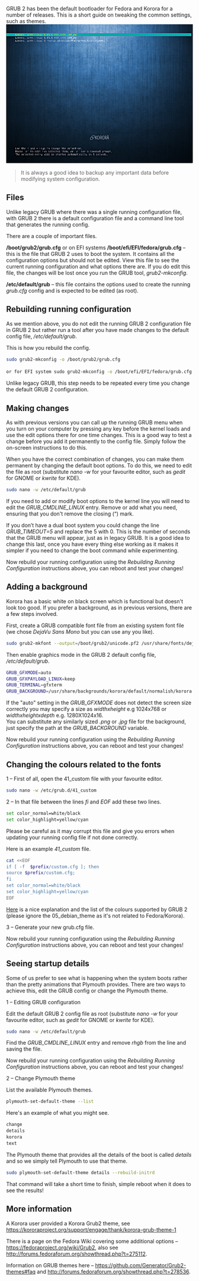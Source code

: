 GRUB 2 has been the default bootloader for Fedora and Korora for a number of releases. This is a short guide on tweaking the common settings, such as themes.
![img/GRUB_2_configuration_and_customisation.png](img/GRUB_2_configuration_and_customisation.png)

>It is always a good idea to backup any important data before modifying system configuration.
## Files
Unlike legacy GRUB where there was a single running configuration file, with GRUB 2 there is a default configuration file and a command line tool that generates the running config.

There are a couple of important files.

**/boot/grub2/grub.cfg** or on EFI systems **/boot/efi/EFI/fedora/grub.cfg** – this is the file that GRUB 2 uses to boot the system. It contains all the configuration options but should not be edited. View this file to see the current running configuration and what options there are. If you do edit this file, the changes will be lost once you run the GRUB tool, _grub2-mkconfig_.

**/etc/default/grub** – this file contains the options used to create the running _grub.cfg_ config and is expected to be edited (as root).

## Rebuilding running configuration
As we mention above, you do not edit the running GRUB 2 configuration file in GRUB 2 but rather run a tool after you have made changes to the default config file, */etc/default/grub*.

This is how you rebuild the config.

```bash
sudo grub2-mkconfig -o /boot/grub2/grub.cfg

or for EFI system sudo grub2-mkconfig -o /boot/efi/EFI/fedora/grub.cfg
```

Unlike legacy GRUB, this step needs to be repeated every time you change the default GRUB 2 configuration.

## Making changes
As with previous versions you can call up the running GRUB menu when you turn on your computer by pressing any key before the kernel loads and use the edit options there for one time changes. This is a good way to test a change before you add it permanently to the config file. Simply follow the on-screen instructions to do this.

When you have the correct combination of changes, you can make them permanent by changing the default boot options. To do this, we need to edit the file as root (substitute _nano -w_ for your favourite editor, such as _gedit_ for GNOME or _kwrite_ for KDE).

```bash
sudo nano -w /etc/default/grub
```

If you need to add or modify boot options to the kernel line you will need to edit the *GRUB_CMDLINE_LINUX* entry. Remove or add what you need, ensuring that you don't remove the closing (“) mark.

If you don’t have a dual boot system you could change the line *GRUB_TIMEOUT=5* and replace the 5 with 0. This is the number of seconds that the GRUB menu will appear, just as in legacy GRUB. It is a good idea to change this last, once you have every thing else working as it makes it simpler if you need to change the boot command while experimenting.

Now rebuild your running configuration using the _Rebuilding Running Configuration_ instructions above, you can reboot and test your changes!

## Adding a background
Korora has a basic white on black screen which is functional but doesn't look too good. If you prefer a background, as in previous versions, there are a few steps involved.

First, create a GRUB compatible font file from an existing system font file (we chose _DejaVu Sans Mono_ but you can use any you like).

```bash
sudo grub2-mkfont --output=/boot/grub2/unicode.pf2 /usr/share/fonts/dejavu/DejaVuSansMono.ttf
```

Then enable graphics mode in the GRUB 2 default config file, */etc/default/grub*.

```bash
GRUB_GFXMODE=auto
GRUB_GFXPAYLOAD_LINUX=keep
GRUB_TERMINAL=gfxterm
GRUB_BACKGROUND=/usr/share/backgrounds/korora/default/normalish/korora.png
```

If the "auto" setting in the *GRUB_GFXMODE* does not detect the screen size correctly you may specify a size as *widthxheight* e.g 1024x768 or *widthxheightxdepth* e.g. 1280X1024x16.  
You can substitute any similarly sized *.png* or *.jpg* file for the background, just specify the path at the *GRUB_BACKGROUND* variable.

Now rebuild your running configuration using the _Rebuilding Running Configuration_ instructions above, you can reboot and test your changes!

## Changing the colours related to the fonts

1 – First of all, open the 41_custom file with your favourite editor.

```bash
sudo nano -w /etc/grub.d/41_custom
```

2 – In that file between the lines _fi_ and _EOF_ add these two lines.

```bash
set color_normal=white/black
set color_highlight=yellow/cyan
```

Please be careful as it may corrupt this file and give you errors when updating your running config file if not done correctly.

Here is an example *41_custom* file.

```bash
cat <<EOF
if [ -f  $prefix/custom.cfg ]; then
source $prefix/custom.cfg;
fi
set color_normal=white/black
set color_highlight=yellow/cyan
EOF
```

<a href="http://members.iinet.net/~herman546/p20/GRUB2%20Splashimages.html#Splashimage_Font_Colors" title="Here">Here</a> is a nice explanation and the list of the colours supported by GRUB 2 (please ignore the 05_debian_theme as it's not related to Fedora/Korora).

3 – Generate your new grub.cfg file.

Now rebuild your running configuration using the _Rebuilding Running Configuration_ instructions above, you can reboot and test your changes!

## Seeing startup details
Some of us prefer to see what is happening when the system boots rather than the pretty animations that Plymouth provides. There are two ways to achieve this, edit the GRUB config or change the Plymouth theme.

1 – Editing GRUB configuration

Edit the default GRUB 2 config file as root (substitute _nano -w_ for your favourite editor, such as _gedit_ for GNOME or _kwrite_ for KDE).

```bash
sudo nano -w /etc/default/grub
```

Find the *GRUB_CMDLINE_LINUX* entry and remove *rhgb* from the line and saving the file.

Now rebuild your running configuration using the _Rebuilding Running Configuration_ instructions above, you can reboot and test your changes!

2 – Change Plymouth theme

List the available Plymouth themes.

```bash
plymouth-set-default-theme --list
```

Here's an example of what you might see.

```bash
change 
details
korora
text
```

The Plymouth theme that provides all the details of the boot is called *details* and so we simply tell Plymouth to use that theme.

```bash
sudo plymouth-set-default-theme details --rebuild-initrd
```

That command will take a short time to finish, simple reboot when it does to see the results!

## More information
A Korora user provided a Korora Grub2 theme, see <https://kororaproject.org/support/engage/thank/korora-grub-theme-1>

There is a page on the Fedora Wiki covering some additional options – <https://fedoraproject.org/wiki/Grub2>, also see <http://forums.fedoraforum.org/showthread.php?t=275112>.

Information on GRUB themes here – <https://github.com/Generator/Grub2-themes#faq> and <http://forums.fedoraforum.org/showthread.php?t=278536>.
